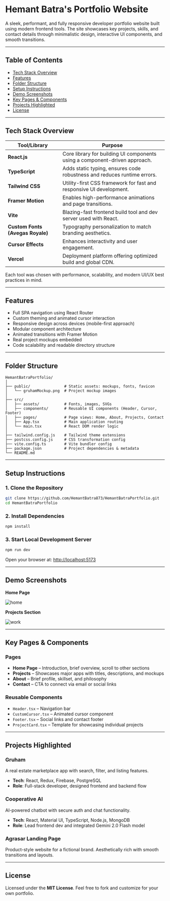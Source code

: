 # Hemant Batra's Portfolio Website

A sleek, performant, and fully responsive developer portfolio website built using modern frontend tools. The site showcases key projects, skills, and contact details through minimalistic design, interactive UI components, and smooth transitions.

---

## Table of Contents

* [Tech Stack Overview](#tech-stack-overview)
* [Features](#features)
* [Folder Structure](#folder-structure)
* [Setup Instructions](#setup-instructions)
* [Demo Screenshots](#demo-screenshots)
* [Key Pages & Components](#key-pages--components)
* [Projects Highlighted](#projects-highlighted)
* [License](#license)

---

## Tech Stack Overview

| Tool/Library                     | Purpose                                                                    |
| -------------------------------- | -------------------------------------------------------------------------- |
| **React.js**                     | Core library for building UI components using a component-driven approach. |
| **TypeScript**                   | Adds static typing, ensures code robustness and reduces runtime errors.    |
| **Tailwind CSS**                 | Utility-first CSS framework for fast and responsive UI development.        |
| **Framer Motion**                | Enables high-performance animations and page transitions.                  |
| **Vite**                         | Blazing-fast frontend build tool and dev server used with React.           |
| **Custom Fonts (Avegas Royale)** | Typography personalization to match branding aesthetics.                   |
| **Cursor Effects**               | Enhances interactivity and user engagement.                                |
| **Vercel**                       | Deployment platform offering optimized build and global CDN.               |

Each tool was chosen with performance, scalability, and modern UI/UX best practices in mind.

---

## Features

* Full SPA navigation using React Router
* Custom theming and animated cursor interaction
* Responsive design across devices (mobile-first approach)
* Modular component architecture
* Animated transitions with Framer Motion
* Real project mockups embedded
* Code scalability and readable directory structure

---

## Folder Structure

```
HemantBatraPortfolio/
│
├── public/               # Static assets: mockups, fonts, favicon
│   └── gruhamMockup.png  # Project mockup images
│
├── src/
│   ├── assets/           # Fonts, images, SVGs
│   ├── components/       # Reusable UI components (Header, Cursor, Footer)
│   ├── pages/            # Page views: Home, About, Projects, Contact
│   ├── App.tsx           # Main application routing
│   └── main.tsx          # React DOM render logic
│
├── tailwind.config.js    # Tailwind theme extensions
├── postcss.config.js     # CSS transformation config
├── vite.config.ts        # Vite bundler config
├── package.json          # Project dependencies & metadata
└── README.md
```

---

## Setup Instructions

### 1. Clone the Repository

```bash
git clone https://github.com/HemantBatra873/HemantBatraPortfolio.git
cd HemantBatraPortfolio
```

### 2. Install Dependencies

```bash
npm install
```

### 3. Start Local Development Server

```bash
npm run dev
```

Open your browser at: [http://localhost:5173](http://localhost:5173)

---

## Demo Screenshots

**Home Page**

![home](https://github.com/user-attachments/assets/0aa2ba9f-902d-4cff-9d62-1f2175a9bfdc)

**Projects Section**

![work](https://github.com/user-attachments/assets/fd9be11b-42ab-439b-9869-a7e730d49873)

---

## Key Pages & Components

### Pages

* **Home Page** – Introduction, brief overview, scroll to other sections
* **Projects** – Showcases major apps with titles, descriptions, and mockups
* **About** – Brief profile, skillset, and philosophy
* **Contact** – CTA to connect via email or social links

### Reusable Components

* `Header.tsx` – Navigation bar
* `CustomCursor.tsx` – Animated cursor component
* `Footer.tsx` – Social links and contact footer
* `ProjectCard.tsx` – Template for showcasing individual projects

---

## Projects Highlighted

### Gruham

A real estate marketplace app with search, filter, and listing features.

* **Tech**: React, Redux, Firebase, PostgreSQL
* **Role**: Full-stack developer, designed frontend and backend flow

### Cooperative AI

AI-powered chatbot with secure auth and chat functionality.

* **Tech**: React, Material UI, TypeScript, Node.js, MongoDB
* **Role**: Lead frontend dev and integrated Gemini 2.0 Flash model

### Agrasar Landing Page

Product-style website for a fictional brand. Aesthetically rich with smooth transitions and layouts.

---

## License

Licensed under the **MIT License**. Feel free to fork and customize for your own portfolio.
